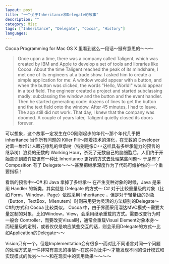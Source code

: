 ```yaml
---
layout: post
title: "一个关于Inheritance和Delegate的故事"
description: ""
category: Misc
tags: ["Inheritance", "Delegate", "Cocoa", "History"]
languages:
---
```



Cocoa Programming for Mac OS X 里看到这么一段话～挺有意思的～～～

> Once upon a time, there was a company called Taligent, which was created by IBM and Apple to develop a set of tools and libraries like Cocoa. About the time Taligent reached the peak of its mindshare, I met one of its engineers at a trade show. I asked him to create a  simple application for me: A window would appear with a button, and when the button was clicked, the words "Hello, World!" would appear in a text field. The engineer created a project and started subclassing madly: subclassing the window and the button and the event handler. Then he started generating code: dozens of lines to get the button and the text field onto the window. After 45 minutes, I had to leave. The app still did not work. That day, I knew that the company was doomed. A couple of years later, Taligent quietly closed its doors forever.

可以想象，这个故事一定发生在OO刚刚起步的年代～那个年代几乎把 inheritance 当作所有问题的 Killer Pill～随着技术的演化，在无数的 Developer 对着一堆堆让人眼花缭乱的继承树（特别是像C++这样具有多继承能力的预言的继承树）浪费的无数的 Working Hour，杀死了无数自己的脑细胞后，人们终于开始意识到或许应该有一种比 Inheritance 更好的方式去处理某些问题～ 于是有了 Composition 有了 Delegate～～～甚至把继承深度作为了代码可维护性的一个重要指标！

看新的预言中～C# 和 Java 拿掉了多继承～ 在产生变种对象的时候，Java 是采用 Handler 的新类，其实就是 Delegate 的方式～ C# 对于比较重量级的对象（比如 Form，Window，Page）依然采用 Inheritance ，但是对于轻量级的对象（Button，TextBox，MIenutem）时则采用更为灵活的方法级别的Delegate～
C#的方式和 Cocoa 比较类似。
Cocoa 中，由于界面采用溜达MVC模式～需要大量定制的对象，比如Window，View，会采用继承重载的方式。需要改变行为时一般会 Controller，而要改变Visual时，通常会重载Visual Element对象本身～ 而轻量级的定制，或者仅仅是响应某些交互的话，则会采用Delegate的方式～比如Application的Delegate～～

Vision只有一个，但是Implementation会有很多～而对比不同语言对同一个问题的处理方式是一件非常有意思的事情～在这种对比中～才能发现不同的设计模式和实现模式的优劣～～～和在现实中的实用效果～～～～
